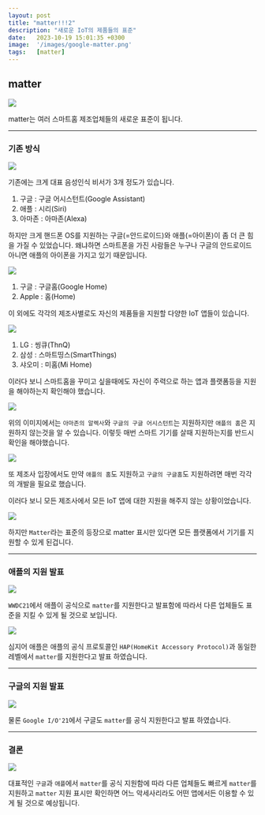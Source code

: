 ```yaml
---
layout: post
title: "matter!!!2"
description: "새로운 IoT의 제품들의 표준"
date:   2023-10-19 15:01:35 +0300
image:  '/images/google-matter.png'
tags:   [matter]
---
```



## matter

![](https://static1.anpoimages.com/wordpress/wp-content/uploads/2021/05/13/5034815_Matter_from_CSA_Logo.jpg)

matter는 여러 스마트홈 제조업체들의 새로운 표준이 됩니다.

---

### 기존 방식

![](https://miro.medium.com/max/4800/1*xuj8x0n2ph2mF-EkgQQkLA.png)

기존에는 크게 대표 음성인식 비서가 3개 정도가 있습니다.

1. 구글 : 구글 어시스턴트(Google Assistant)
2. 애플 : 시리(Siri)
3. 아마존 : 아마존(Alexa)

하지만 크게 핸드폰 OS를 지원하는 구글(=안드로이드)와 애플(=아이폰)이 좀 더 큰 힘을 가질 수 있었습니다.
왜냐하면 스마트폰을 가진 사람들은 누구나 구글의 안드로이드 아니면 애플의 아이폰을 가지고 있기 때문입니다.

![](https://miro.medium.com/max/4800/1*sqYuClC7rd9m_1prrnz6tw.png)

1. 구글 : 구글홈(Google Home)
2. Apple : 홈(Home)

이 외에도 각각의 제조사별로도 자신의 제품들을 지원할 다양한 IoT 앱들이 있습니다.

![](https://miro.medium.com/max/1400/1*4P8J37ee-zdg4mBtmBrxGw.png)

1. LG : 씽큐(ThnQ)
2. 삼성 : 스마트띵스(SmartThings)
3. 샤오미 : 미홈(Mi Home)

이러다 보니 스마트홈을 꾸미고 싶을때에도 자신이 주력으로 하는 앱과 플랫폼등을 지원을 해야하는지 확인해야 했습니다.

![](https://miro.medium.com/max/4800/1*a1ZqQQC4iq9yMaObqr2tHw.png)

위의 이미지에서는 `아마존의 알렉사`와 `구글의 구글 어시스턴트`는 지원하지만 `애플의 홈`은 지원하지 않는것을 알 수 있습니다.
이렇듯 매번 스마트 기기를 살때 지원하는지를 반드시 확인을 해야했습니다.

![](https://miro.medium.com/max/4800/1*XX-qmnAkxBtCjpiNiZoDLw.png)

또 제조사 입장에서도 만약 `애플의 홈`도 지원하고 `구글의 구글홈`도 지원하려면 매번 각각의 개발을 필요로 했습니다.

이러다 보니 모든 제조사에서 모든 IoT 앱에 대한 지원을 해주지 않는 상황이었습니다.

![](https://upload.wikimedia.org/wikipedia/commons/thumb/f/fd/Matter_logo.jpg/1600px-Matter_logo.jpg)

하지만 `Matter`라는 표준의 등장으로 matter 표시만 있다면
모든 플랫폼에서 기기를 지원할 수 있게 된겁니다.

---

### 애플의 지원 발표

![](https://image.itmedia.co.jp/pcuser/articles/2106/09/l_ht0609_no05.jpg)

`WWDC21`에서 애플이 공식으로 `matter`를 지원한다고 발표함에 따라서 다른 업체들도 표준을 지킬 수 있게 될 것으로 보입니다.

![](https://miro.medium.com/max/4800/1*SC_2vjdsbC_TQw4CAfMkKw.png)

심지어 애플은 애플의 공식 프로토콜인 `HAP(HomeKit Accessory Protocol)`과 동일한 레벨에서 `matter`를 지원한다고 발표 하였습니다.

---

### 구글의 지원 발표

![](https://mrgeeky.org/wp-content/uploads/2022/05/1652575232_238_Alt-kunngjort-pa-Google-IO-2022-som-du-bor-bry.jpg)

물론 `Google I/O'21`에서 구글도 `matter`를 공식 지원한다고 발표 하였습니다.

---

### 결론

![](https://miro.medium.com/max/4800/1*G2kMDx4EW2p74hZED2V6-Q.png)

대표적인 `구글`과 `애플`에서 `matter`를 공식 지원함에 따라 다른 업체들도 빠르게 `matter`를 지원하고 `matter` 지원 표시만 확인하면
어느 악세사리라도 어떤 앱에서든 이용할 수 있게 될 것으로 예상됩니다.

